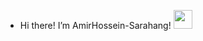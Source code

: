 - Hi there! I’m AmirHossein-Sarahang! <img src="https://raw.githubusercontent.com/MartinHeinz/MartinHeinz/master/wave.gif" width="30px">  


<!---
AmirHossein-Sarahang/AmirHossein-Sarahang is a ✨ special ✨ repository because its `README.md` (this file) appears on your GitHub profile.
You can click the Preview link to take a look at your changes.
--->
